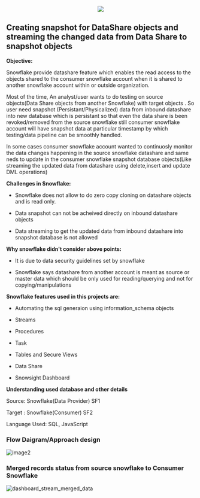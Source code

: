 <p align="center">
<img src=https://github.com/Interioamar/Snowflake_DataShare_Snapshot/assets/107593984/6e3914b3-c97f-4b2b-9048-6f3814615228/>
</p>

## **Creating snapshot for DataShare objects and streaming the changed data from Data Share to snapshot objects**

**Objective:**

Snowflake provide datashare feature which enables the read  access to the objects shared to the consumer 
snowflake account when it is shared to another snowflake
account within or outside organization.

Most of the time, An analyst/user wants to do testing on source objects(Data Share objects from another Snowflake) 
with target objects . So user need snapshot (Persistant/Physicalized) data from inbound datashare into new database 
which is persistant so that even the data share is been revoked/removed from the source snowflake still consumer 
snowflake account will have snapshot data at particular timestamp by which testing/data pipeline can be smoothly handled.

In some cases consumer snowflake account wanted to continuosly monitor
the data changes happening in the source snowflake datashare and same
neds to update in the consumer snowflake snapshot database objects(Like
streaming the updated data from datashare using delete,insert and update
DML operations)

**Challenges in Snowflake:**

-   Snowflake does not allow to do zero copy cloning on datashare
    objects and is read only.

-   Data snapshot can not be acheived directly  on inbound datashare objects

-   Data streaming to get the updated data from inbound datashare into
    snapshot database is not allowed

**Why snowflake didn't consider above points:**

-   It is due to data security guidelines set by snowflake

-   Snowflake says datashare from another account is meant as source or
    master data which should be only used for reading/querying and not
    for copying/manipulations

**Snowflake features used in this projects are:**

-   Automating the sql generaion using information_schema objects

-   Streams

-   Procedures

-   Task

-   Tables and Secure Views

-   Data Share

-   Snowsight Dashboard

**Understanding used database and other details**

Source: Snowflake(Data Provider) SF1

Target : Snowflake(Consumer) SF2

Language Used: SQL, JavaScript

### **Flow Daigram/Approach design**
![image2](https://github.com/Interioamar/Snowflake_DataShare_Snapshot/assets/107593984/33480fb2-f19b-4fe3-a171-b8c899046b7e)

### Merged records status from source snowflake to Consumer Snowflake
![dashboard_stream_merged_data](https://github.com/Interioamar/Snowflake_DataShare_Snapshot/assets/107593984/4f656854-02bc-4360-b74c-8bd6b7188144)



